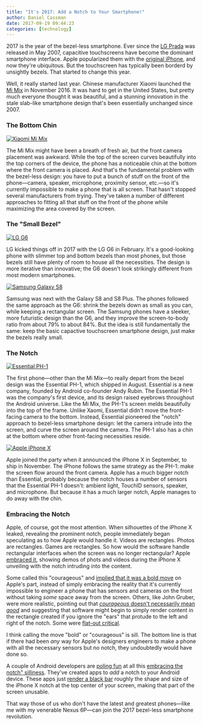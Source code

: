 ```yaml
---
title: "It's 2017: Add a Notch to Your Smartphone!"
author: Daniel Cassman
date: 2017-09-19 09:44:23
categories: [technology]
---
```


2017 is the year of the bezel-less smartphone. Ever since the [LG Prada](https://en.wikipedia.org/wiki/LG_Prada) was released in May 2007, capacitive touchscreens have become the dominant smartphone interface. Apple popularized them with the [original iPhone](https://en.wikipedia.org/wiki/IPhone_(1st_generation) (November 2007)), and now they're ubiquitous. But the touchscreen has typically been borderd by unsightly bezels. That started to change this year.

Well, it really started last year. Chinese manufacturer Xiaomi launched the [Mi Mix](http://www.mi.com/en/mix/) in November 2016. It was hard to get in the United States, but pretty much everyone thought it was beautiful, and a stunning innovation in the stale slab-like smartphone design that's been essentially unchanged since 2007.

### The Bottom Chin

<a href="/assets/images/xiaomi-mi-mix.png"><img class="wrapped left" src="/assets/images/xiaomi-mi-mix.png" title="Xiaomi Mi Mix"></a>

The Mi Mix might have been a breath of fresh air, but the front camera placement was awkward. While the top of the screen curves beautifully into the top corners of the device, the phone has a noticeable chin at the bottom where the front camera is placed. And that's the fundamental problem with the bezel-less design: you have to put a bunch of stuff on the front of the phone&mdash;camera, speaker, microphone, proximity sensor, etc.&mdash;so it's currently impossible to make a phone that is all screen. That hasn't stopped several manufacturers from trying. They've taken a number of different approaches to fitting all that stuff on the front of the phone while maximizing the area covered by the screen.

### The "Small Bezel" 

<a href="https://upload.wikimedia.org/wikipedia/commons/thumb/a/a8/LG_G6_%EC%A0%9C%ED%92%88%EC%82%AC%EC%A7%84.png/320px-LG_G6_%EC%A0%9C%ED%92%88%EC%82%AC%EC%A7%84.png" title="LG G6"><img class="wrapped right" src="https://upload.wikimedia.org/wikipedia/commons/thumb/a/a8/LG_G6_%EC%A0%9C%ED%92%88%EC%82%AC%EC%A7%84.png/320px-LG_G6_%EC%A0%9C%ED%92%88%EC%82%AC%EC%A7%84.png" title="LG G6"></a>

LG kicked things off in 2017 with the LG G6 in February. It's a good-looking phone with slimmer top and bottom bezels than most phones, but those bezels still have plenty of room to house all the necessities. The design is more iterative than innovative; the G6 doesn't look strikingly different from most modern smartphones.

<a href="/assets/images/samsung-galaxy-s8.png" title="Samsung Galaxy S8"><img class="wrapped left" src="/assets/images/samsung-galaxy-s8.png" title="Samsung Galaxy S8"></a>

Samsung was next with the Galaxy S8 and S8 Plus. The phones followed the same approach as the G6: shrink the bezels down as small as you can, while keeping a rectangular screen. The Samsung phones have a sleeker, more futuristic design than the G6, and they improve the screen-to-body ratio from about 79% to about 84%. But the idea is still fundamentally the same: keep the basic capactive touchscreen smartphone design, just make the bezels really small.

### The Notch

<a href="/assets/images/essential-phone-transparent.png" title="Essential PH-1"><img class="wrapped right" src="/assets/images/essential-phone-transparent.png" title="Essential PH-1"></a>

The first phone&mdash;other than the Mi Mix&mdash;to really depart from the bezel design was the Essential PH-1, which shipped in August. Essential is a new company, founded by Android co-founder Andy Rubin. The Essential PH-1 was the company's first device, and its design raised eyebrows throughout the Android universe. Like the Mi Mix, the PH-1's screen melds beautifully into the top of the frame. Unlike Xaomi, Essential didn't move the front-facing camera to the bottom. Instead, Essential pioneered the "notch" approach to bezel-less smartphone design: let the camera intrude into the screen, and curve the screen around the camera. The PH-1 also has a chin at the bottom where other front-facing necessities reside.

<a href="https://store.storeimages.cdn-apple.com/4974/as-images.apple.com/is/image/AppleInc/aos/published/images/i/ph/iphone/x/iphone-x-select-2017?wid=189&hei=376&fmt=png-alpha&qlt=95&.v=1504378258086" title="Apple iPhone X"><img class="wrapped left" src="https://store.storeimages.cdn-apple.com/4974/as-images.apple.com/is/image/AppleInc/aos/published/images/i/ph/iphone/x/iphone-x-select-2017?wid=189&hei=376&fmt=png-alpha&qlt=95&.v=1504378258086" title="Apple iPhone X"></a>

Apple joined the party when it announced the iPhone X in September, to ship in November. The iPhone follows the same strategy as the PH-1: make the screen flow around the front camera. Apple has a much bigger notch than Essential, probably because the notch houses a number of sensors that the Essential PH-1 doesn't: ambient light, TouchID sensors, speaker, and microphone. But because it has a much larger notch, Apple manages to do away with the chin.

### Embracing the Notch

Apple, of course, got the most attention. When silhouettes of the iPhone X leaked, revealing the prominent notch, people immediately began speculating as to how Apple would handle it. Videos are rectangles. Photos are rectangles. Games are rectangles. So how would the software handle rectangular interfaces when the screen was no longer rectangular? Apple [embraced it](https://developer.apple.com/ios/human-interface-guidelines/overview/iphone-x/), showing demos of phots and videos during the iPhone X unveiling with the notch intruding into the content.

Some called this "courageous" and [implied that it was a bold move](https://marco.org/2017/09/18/courage) on Apple's part, instead of simply embracing the reality that it's currently impossible to engineer a phone that has sensors and cameras on the front without taking _some_ space away from the screen. Others, like John Gruber, were more realistic, pointing out that [_courageous_ doesn't necessarily mean _good_](https://daringfireball.net/linked/2017/09/18/courage-of-the-notch) and suggesting that software might begin to simply render content in the rectangle created if you ignore the "ears" that protude to the left and right of the notch. Some were [flat-out critical](https://www.theverge.com/2017/9/14/16306298/apple-iphone-x-screen-notch).

I think calling the move "bold" or "courageous" is sill. The bottom line is that if there had been _any_ way for Apple's designers engineers to make a phone with all the necessary sensors but no notch, they undoubtedly would have done so.

A couple of Android developers are [poling fun](https://github.com/idoideas/XOutOf10) at all this [embracing the notch" silliness](http://www.androidauthority.com/hilarious-app-transforms-device-essential-phone-iphone-x-801385/). They've created apps to _add_ a notch to your Android device. These apps just [render a black bar](https://play.google.com/store/apps/details?id=pl.damianpiwowarski.iphonexscreen) roughly the shape and size of the iPhone X notch at the top center of your screen, making that part of the screen unusable.

That way those of us who don't have the latest and greatest phones&mdash;like me with my venerable Nexus 6P&mdash;can join the 2017 bezel-less smartphone revolution.
